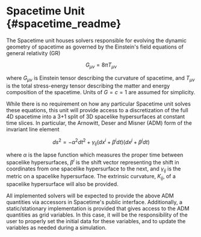 # Spacetime Unit {#spacetime_readme}

The Spacetime unit houses solvers responsible for evolving the dynamic geometry of spacetime as governed by the Einstein's field equations of general relativity (GR)

$$
   G_{\mu\nu} = 8\pi T_{\mu\nu}
$$

where $G_{\mu\nu}$ is Einstein tensor describing the curvature of spacetime, and $T_{\mu\nu}$ is the total stress-energy tensor describing the matter and energy composition of the spacetime. Units of $G = c = 1$ are assumed for simplicity.

While there is no requirement on how any particular Spacetime unit solves these equations, this unit will provide access to a discretization of the full 4D spacetime into a 3+1 split of 3D spacelike hypersurfaces at constant time slices.  In particular, the Arnowitt, Deser and Misner (ADM) form of the invariant line element

$$
   ds^2 = -\alpha^2 dt^2 + \gamma_{ij}\left(dx^i + \beta^i dt\right)\left(dx^j + \beta^j dt\right)
$$

where $\alpha$ is the lapse function which measures the proper time between spacelike hypersurfaces, $\beta^i$ is the shift vector representing the shift in coordinates from one spacelike hypersurface to the next, and $\gamma_{ij}$ is the metric on a spacelike hypersurface.  The extrinsic curvature, $K_{ij}$, of a spacelike hypersurface will also be provided.

All implemented solvers will be expected to provide the above ADM quantities via accessors in Spacetime's public interface.  Additionally, a static/stationary implementation is provided that gives access to the ADM quantities as grid variables.  In this case, it will be the responsibility of the user to properly set the initial data for these variables, and to update the variables as needed during a simulation.